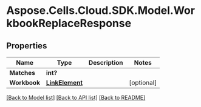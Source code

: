 # Aspose.Cells.Cloud.SDK.Model.WorkbookReplaceResponse
## Properties

Name | Type | Description | Notes
------------ | ------------- | ------------- | -------------
**Matches** | **int?** |  | 
**Workbook** | [**LinkElement**](LinkElement.md) |  | [optional] 

[[Back to Model list]](../README.md#documentation-for-models) [[Back to API list]](../README.md#documentation-for-api-endpoints) [[Back to README]](../README.md)

